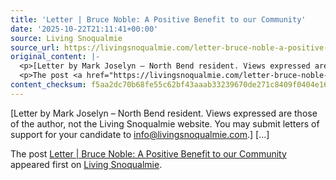 ```yaml
---
title: 'Letter | Bruce Noble: A Positive Benefit to our Community'
date: '2025-10-22T21:11:41+00:00'
source: Living Snoqualmie
source_url: https://livingsnoqualmie.com/letter-bruce-noble-a-positive-benefit-to-our-community/?utm_source=rss&utm_medium=rss&utm_campaign=letter-bruce-noble-a-positive-benefit-to-our-community
original_content: |-
  <p>[Letter by Mark Joselyn – North Bend resident. Views expressed are those of the author, not the Living Snoqualmie website. You may submit letters of support for your candidate to&#160;info@livingsnoqualmie.com.] [&#8230;]</p>
  <p>The post <a href="https://livingsnoqualmie.com/letter-bruce-noble-a-positive-benefit-to-our-community/">Letter | Bruce Noble: A Positive Benefit to our Community</a> appeared first on <a href="https://livingsnoqualmie.com">Living Snoqualmie</a>.</p>
content_checksum: f5aa2dc70b68fe55c62bf43aaab33239670de271c8409f0404e169a41bbc4193
---
```


[Letter by Mark Joselyn – North Bend resident. Views expressed are those of the author, not the Living Snoqualmie website. You may submit letters of support for your candidate to&nbsp;info@livingsnoqualmie.com.] […]

The post [Letter | Bruce Noble: A Positive Benefit to our Community](https://livingsnoqualmie.com/letter-bruce-noble-a-positive-benefit-to-our-community/) appeared first on [Living Snoqualmie](https://livingsnoqualmie.com).

